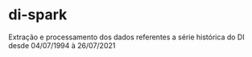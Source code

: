 # di-spark
Extração e processamento dos dados referentes a série histórica do DI desde 04/07/1994 à 26/07/2021
